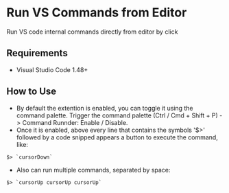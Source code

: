 # Run VS Commands from Editor

Run VS code internal commands directly from editor by click

## Requirements

- Visual Studio Code 1.48+

## How to Use

- By default the extention is enabled, you can toggle it using the command palette. Trigger the command palette (Ctrl / Cmd + Shift + P) -> Command Runnder: Enable / Disable.
- Once it is enabled, above every line that contains the symbols '$>' followed by a code snipped appears a button to execute the command, like:
```
$> `cursorDown`
```
- Also can run multiple commands, separated by space:
```
$> `cursorUp cursorUp cursorUp`
```
